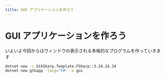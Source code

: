```yaml
---
title: GUI アプリケーションを作ろう
---
```


# <span class="word">GUI</span> <span class="word">アプリケーション</span><span class="word">を</span><span class="word">作ろう</span>

<!-- ホントは以下のように書いて優先される改行位置を設定したいけど、ページタイトルがおかしくなるのでまだ使えない -->
<!-- # <span class="word">GUI</span> <span class="word">アプリケーション</span><span class="word">を</span><span class="word">作ろう</span> -->

いよいよ今回からはウィンドウの表示される本格的なプログラムを作っていきます

```bash
dotnet new -i GtkSharp.Template.FSharp::3.24.24.34
dotnet new gtkapp -lang="F#" -o gui
```
